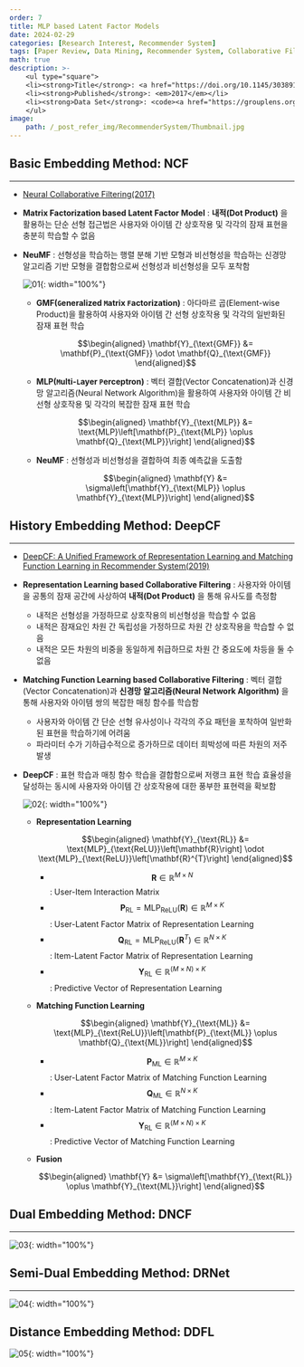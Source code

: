 ```yaml
---
order: 7
title: MLP based Latent Factor Models
date: 2024-02-29
categories: [Research Interest, Recommender System]
tags: [Paper Review, Data Mining, Recommender System, Collaborative Filtering, Latent Factor Model, Deep Learning]
math: true
description: >-
    <ul type="square">
    <li><strong>Title</strong>: <a href="https://doi.org/10.1145/3038912.3052569"><code>Neural Collaborative Filtering</code></a></li>
    <li><strong>Published</strong>: <em>2017</em></li>
    <li><strong>Data Set</strong>: <code><a href="https://grouplens.org/datasets/movielens/">MovieLens</a></code></li>
    </ul>
image:
    path: /_post_refer_img/RecommenderSystem/Thumbnail.jpg
---
```


## Basic Embedding Method: NCF
-----

- [Neural Collaborative Filtering(2017)](https://doi.org/10.1145/3038912.3052569)

- **Matrix Factorization based Latent Factor Model** : **내적(Dot Product)** 을 활용하는 단순 선형 접근법은 사용자와 아이템 간 상호작용 및 각각의 잠재 표현을 충분히 학습할 수 없음

- **NeuMF** : 선형성을 학습하는 행렬 분해 기반 모형과 비선형성을 학습하는 신경망 알고리즘 기반 모형을 결합함으로써 선형성과 비선형성을 모두 포착함

    ![01](/_post_refer_img/RecommenderSystem/07-01.png){: width="100%"}

    - **GMF(`G`eneralized `M`atrix `F`actorization)** : 아다마르 곱(Element-wise Product)을 활용하여 사용자와 아이템 간 선형 상호작용 및 각각의 일반화된 잠재 표현 학습

        $$\begin{aligned}
        \mathbf{Y}_{\text{GMF}}
        &= \mathbf{P}_{\text{GMF}} \odot \mathbf{Q}_{\text{GMF}}
        \end{aligned}$$

    - **MLP(`M`ulti-`L`ayer `P`erceptron)** : 벡터 결합(Vector Concatenation)과 신경망 알고리즘(Neural Network Algorithm)을 활용하여 사용자와 아이템 간 비선형 상호작용 및 각각의 복잡한 잠재 표현 학습

        $$\begin{aligned}
        \mathbf{Y}_{\text{MLP}}
        &= \text{MLP}\left[\mathbf{P}_{\text{MLP}} \oplus \mathbf{Q}_{\text{MLP}}\right]
        \end{aligned}$$

    - **NeuMF** : 선형성과 비선형성을 결합하여 최종 예측값을 도출함

        $$\begin{aligned}
        \mathbf{Y}
        &= \sigma\left[\mathbf{Y}_{\text{MLP}} \oplus \mathbf{Y}_{\text{MLP}}\right]
        \end{aligned}$$

## History Embedding Method: DeepCF
-----

- [DeepCF: A Unified Framework of Representation Learning and Matching
Function Learning in Recommender System(2019)](https://doi.org/10.48550/arXiv.1901.04704)

- **Representation Learning based Collaborative Filtering** : 사용자와 아이템을 공통의 잠재 공간에 사상하여 **내적(Dot Product)** 을 통해 유사도를 측정함
    - 내적은 선형성을 가정하므로 상호작용의 비선형성을 학습할 수 없음
    - 내적은 잠재요인 차원 간 독립성을 가정하므로 차원 간 상호작용을 학습할 수 없음
    - 내적은 모든 차원의 비중을 동일하게 취급하므로 차원 간 중요도에 차등을 둘 수 없음

- **Matching Function Learning based Collaborative Filtering** : 벡터 결합(Vector Concatenation)과 **신경망 알고리즘(Neural Network Algorithm)** 을 통해 사용자와 아이템 쌍의 복잡한 매칭 함수를 학습함
    - 사용자와 아이템 간 단순 선형 유사성이나 각각의 주요 패턴을 포착하여 일반화된 표현을 학습하기에 어려움
    - 파라미터 수가 기하급수적으로 증가하므로 데이터 희박성에 따른 차원의 저주 발생

- **DeepCF** : 표현 학습과 매칭 함수 학습을 결합함으로써 저랭크 표현 학습 효율성을 달성하는 동시에 사용자와 아이템 간 상호작용에 대한 풍부한 표현력을 확보함

    ![02](/_post_refer_img/RecommenderSystem/07-02.png){: width="100%"}

    - **Representation Learning**

        $$\begin{aligned}
        \mathbf{Y}_{\text{RL}}
        &= \text{MLP}_{\text{ReLU}}\left[\mathbf{R}\right] \odot \text{MLP}_{\text{ReLU}}\left[\mathbf{R}^{T}\right]
        \end{aligned}$$

        - $$\mathbf{R} \in \mathbb{R}^{M \times N}$$ : User-Item Interaction Matrix
        - $$\mathbf{P}_{\text{RL}}=\text{MLP}_{\text{ReLU}}\left(\mathbf{R}\right) \in \mathbb{R}^{M \times K}$$ : User-Latent Factor Matrix of Representation Learning
        - $$\mathbf{Q}_{\text{RL}}=\text{MLP}_{\text{ReLU}}\left(\mathbf{R}^{T}\right) \in \mathbb{R}^{N \times K}$$ : Item-Latent Factor Matrix of Representation Learning
        - $$\mathbf{Y}_{\text{RL}} \in \mathbb{R}^{(M \times N) \times K}$$ : Predictive Vector of Representation Learning

    - **Matching Function Learning**

        $$\begin{aligned}
        \mathbf{Y}_{\text{ML}}
        &= \text{MLP}_{\text{ReLU}}\left[\mathbf{P}_{\text{ML}} \oplus \mathbf{Q}_{\text{ML}}\right]
        \end{aligned}$$

        - $$\mathbf{P}_{\text{ML}} \in \mathbb{R}^{M \times K}$$ : User-Latent Factor Matrix of Matching Function Learning
        - $$\mathbf{Q}_{\text{ML}} \in \mathbb{R}^{N \times K}$$ : Item-Latent Factor Matrix of Matching Function Learning
        - $$\mathbf{Y}_{\text{RL}} \in \mathbb{R}^{(M \times N) \times K}$$ : Predictive Vector of Matching Function Learning

    - **Fusion**

        $$\begin{aligned}
        \mathbf{Y}
        &= \sigma\left[\mathbf{Y}_{\text{RL}} \oplus \mathbf{Y}_{\text{ML}}\right]
        \end{aligned}$$

## Dual Embedding Method: DNCF
-----

![03](/_post_refer_img/RecommenderSystem/07-03.png){: width="100%"}

## Semi-Dual Embedding Method: DRNet
-----

![04](/_post_refer_img/RecommenderSystem/07-04.png){: width="100%"}

## Distance Embedding Method: DDFL

![05](/_post_refer_img/RecommenderSystem/07-05.png){: width="100%"}